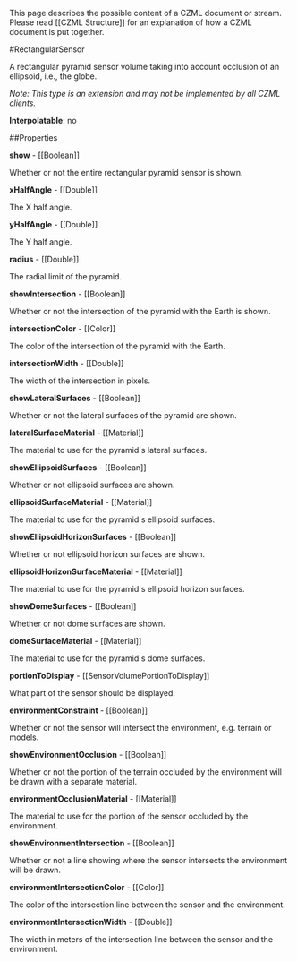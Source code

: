 This page describes the possible content of a CZML document or stream.  Please read [[CZML Structure]] for an explanation of how a CZML document is put together.

#RectangularSensor

A rectangular pyramid sensor volume taking into account occlusion of an ellipsoid, i.e., the globe.

_Note: This type is an extension and may not be implemented by all CZML clients._

**Interpolatable**: no

##Properties

**show** - [[Boolean]]

Whether or not the entire rectangular pyramid sensor is shown.


**xHalfAngle** - [[Double]]

The X half angle.


**yHalfAngle** - [[Double]]

The Y half angle.


**radius** - [[Double]]

The radial limit of the pyramid.


**showIntersection** - [[Boolean]]

Whether or not the intersection of the pyramid with the Earth is shown.


**intersectionColor** - [[Color]]

The color of the intersection of the pyramid with the Earth.


**intersectionWidth** - [[Double]]

The width of the intersection in pixels.


**showLateralSurfaces** - [[Boolean]]

Whether or not the lateral surfaces of the pyramid are shown.


**lateralSurfaceMaterial** - [[Material]]

The material to use for the pyramid's lateral surfaces.


**showEllipsoidSurfaces** - [[Boolean]]

Whether or not ellipsoid surfaces are shown.


**ellipsoidSurfaceMaterial** - [[Material]]

The material to use for the pyramid's ellipsoid surfaces.


**showEllipsoidHorizonSurfaces** - [[Boolean]]

Whether or not ellipsoid horizon surfaces are shown.


**ellipsoidHorizonSurfaceMaterial** - [[Material]]

The material to use for the pyramid's ellipsoid horizon surfaces.


**showDomeSurfaces** - [[Boolean]]

Whether or not dome surfaces are shown.


**domeSurfaceMaterial** - [[Material]]

The material to use for the pyramid's dome surfaces.


**portionToDisplay** - [[SensorVolumePortionToDisplay]]

What part of the sensor should be displayed.


**environmentConstraint** - [[Boolean]]

Whether or not the sensor will intersect the environment, e.g. terrain or models.


**showEnvironmentOcclusion** - [[Boolean]]

Whether or not the portion of the terrain occluded by the environment will be drawn with a separate material.


**environmentOcclusionMaterial** - [[Material]]

The material to use for the portion of the sensor occluded by the environment.


**showEnvironmentIntersection** - [[Boolean]]

Whether or not a line showing where the sensor intersects the environment will be drawn.


**environmentIntersectionColor** - [[Color]]

The color of the intersection line between the sensor and the environment.


**environmentIntersectionWidth** - [[Double]]

The width in meters of the intersection line between the sensor and the environment.


